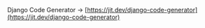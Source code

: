 Django Code Generator → [https://jit.dev/django-code-generator](https://jit.dev/django-code-generator)
